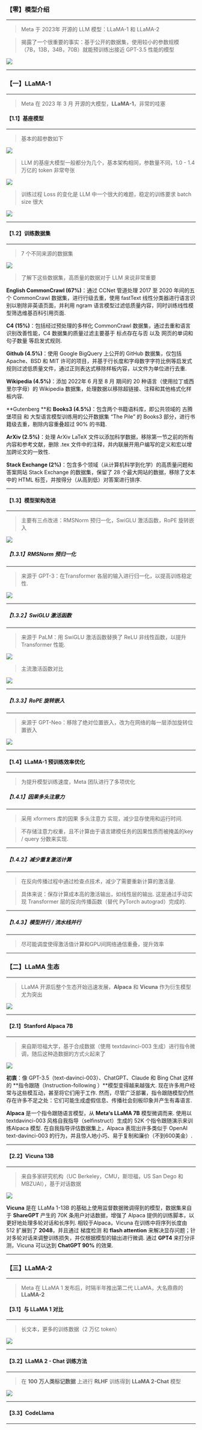 ### 【零】模型介绍

***

> Meta 于 2023年 开源的 LLM 模型：LLaMA-1 和 LLaMA-2

> 揭露了一个很重要的事实：基于公开的数据集，使用较小的参数规模（7B，13B，34B，70B）就能预训练出接近 GPT-3.5 性能的模型

<img src="./images/LLaMA/00.jpg">

***





### 【一】LLaMA-1

***

> Meta 在 2023 年 3 月 开源的大模型，**LLaMA-1**，非常的哇塞



#### 【1.1】基座模型

***

> 基本的超参数如下

<img src="./images/LLaMA/09.jpg">

> LLM 的基座大模型一般都分为几个，基本架构相同，参数量不同，1.0 - 1.4 万亿的 token 非常夸张

<img src="./images/LLaMA/01.jpg">

> 训练过程 Loss 的变化是 LLM 中一个很大的难题，稳定的训练要求 batch size 很大

<img src="./images/LLaMA/02.jpg">

***



#### 【1.2】训练数据集

***

> 7 个不同来源的数据集

<img src="./images/LLaMA/03.jpg">

> 了解下这些数据集，高质量的数据对于 LLM 来说非常重要

**English CommonCrawl (67%)**：通过 CCNet 管道处理 2017 至 2020 年间的五个 CommonCrawl 数据集，进行行级去重，使用 fastText 线性分类器进行语言识别以剔除非英语页面，并利用 ngram 语言模型过滤低质量内容，同时训练线性模型筛选维基百科引用页面.

**C4 (15%)**：包括经过预处理的多样化 CommonCrawl 数据集，通过去重和语言识别改善性能，C4 数据集的质量过滤主要基于 标点存在与否 以及 网页的单词和句子数量 等启发式规则.

**Github (4.5%)**：使用 Google BigQuery 上公开的 GitHub 数据集，仅包括 Apache、BSD 和 MIT 许可的项目，并基于行长度和字母数字字符比例等启发式规则过滤低质量文件，通过正则表达式移除样板内容，以文件为单位进行去重.

**Wikipedia (4.5%)**：添加 2022年 6 月至 8 月 期间的 20 种语言（使用拉丁或西里尔字母）的 Wikipedia 数据集，处理数据以移除超链接、注释和其他格式化样板内容.

**Gutenberg **和 **Books3 (4.5%)**：包含两个书籍语料库，即公共领域的 古腾堡项目 和 大型语言模型训练用的公开数据集 “The Pile” 的 Books3 部分，进行书籍级去重，剔除内容重叠超过 90% 的书籍.

**ArXiv (2.5%)**：处理 ArXiv LaTeX 文件以添加科学数据，移除第一节之前的所有内容和参考文献，删除 .tex 文件中的注释，并内联展开用户编写的定义和宏以增加跨论文的一致性.

**Stack Exchange (2%)**：包含多个领域（从计算机科学到化学）的高质量问题和答案网站 Stack Exchange 的数据集，保留了 28 个最大网站的数据，移除了文本中的 HTML 标签，并按得分（从高到低）对答案进行排序.

***



#### 【1.3】模型架构改进

***

> 主要有三点改进：RMSNorm 预归一化，SwiGLU 激活函数，RoPE 旋转嵌入

<img src="./images/LLaMA/08.jpg">



##### 【1.3.1】RMSNorm 预归一化

***

> 来源于 GPT-3：在Transformer 各层的输入进行归一化，以提高训练稳定性.

<img src="./images/LLaMA/04.jpg">

***



##### 【1.3.2】SwiGLU 激活函数

***

> 来源于 PaLM：用 SwiGLU 激活函数替换了 ReLU 非线性函数，以提升Transformer 性能.

<img src="./images/LLaMA/05.jpg">

> 主流激活函数对比

<img src="./images/LLaMA/06.jpg">

***



##### 【1.3.3】RoPE 旋转嵌入

***

> 来源于 GPT-Neo：移除了绝对位置嵌入，改为在网络的每一层添加旋转位置嵌入

<img src="./images/LLaMA/07.jpg">

***



#### 【1.4】LLaMA-1 预训练效率优化

***

> 为提升模型训练速度，Meta 团队进行了多项优化



##### 【1.4.1】因果多头注意力

***

> 采用 xformers 库的因果 多头注意力 实现，减少显存使用和运行时间. 

> 不存储注意力权重，且不计算由于语言建模任务的因果性质而被掩盖的key / query 分数来实现.

***



##### 【1.4.2】减少重复激活计算

***

> 在反向传播过程中通过检查点技术，减少了需要重新计算的激活量.

> 具体来说：保存计算成本高的激活输出，如线性层的输出. 这是通过手动实现 Transformer 层的反向传播函数（替代 PyTorch autograd）完成的.

***



##### 【1.4.3】模型并行 / 流水线并行

***

> 尽可能调度使得激活值计算和GPU间网络通信重叠，提升效率

***





### 【二】LLaMA 生态

***

> LLaMA 开源后整个生态开始迅速发展，**Alpaca** 和 **Vicuna** 作为衍生模型尤为突出



<img src="./images/LLaMA/10.jpg">

***



#### 【2.1】Stanford Alpaca 7B

***

> 来自斯坦福大学，基于合成数据（使用 textdavinci-003 生成）进行指令微调，随后这种造数据的方式火起来了

<img src="./images/LLaMA/11.jpg">

**初衷**：像 GPT-3.5（text-davinci-003）、ChatGPT、Claude 和 Bing Chat 这样的 **指令跟随（Instruction-following ）**模型变得越来越强大. 现在许多用户经常与这些模互动，甚至将它们用于工作. 然而，尽管广泛部署，指令跟随模型仍然存在许多不足之处：它们可能生成虚假信息、传播社会刻板印象并产生有毒语言.

**Alpaca** 是一个指令跟随语言模型，从 **Meta‘s LLaMA 7B** 模型微调而来. 使用以 textdavinci-003 风格自我指导（selfinstruct）生成的 52K 个指令跟随演示来训练Alpaca 模型. 在自我指导评估数据集上，Alpaca 表现出许多类似于 OpenAI text-davinci-003 的行为，并且惊人地小巧、易于复制和廉价（不到600美金）.

***



#### 【2.2】Vicuna 13B

***

> 来自多家研究机构（UC Berkeley，CMU，斯坦福，US San Dego 和 MBZUAI），基于对话数据

<img src="./images/LLaMA/12.jpg">

**Vicuna** 是在 LLaMa 1-13B 的基础上使用监督数据微调得到的模型，数据集来自于 **ShareGPT** 产生的 70K 条用户对话数据，增强了 Alpaca 提供的训练脚本，以更好地处理多轮对话和长序列. 相较于Alpaca，Vicuna 在训练中将序列长度由 512 扩展到了 **2048**，并且通过 梯度检测 和 **flash attention** 来解决显存问题；针对多轮对话来调整训练损失，并仅根据模型的输出进行微调. 通过 **GPT4** 来打分评测，Vicuna 可以达到 **ChatGPT 90%** 的效果.

***





### 【三】LLaMA-2

***

> Meta 在 LLaMA 1 发布后，时隔半年推出第二代 LLaMA，大名鼎鼎的 **LLaMA-2**



#### 【3.1】与 LLaMA 1 对比

***

> 长文本，更多的训练数据（2 万亿 token）

<img src="./images/LLaMA/13.jpg">

***



#### 【3.2】LLaMA 2 - Chat 训练方法

***

> 在 **100** **万人类标记数据** 上进行 **RLHF** 训练得到 **LLaMA 2-Chat** 模型

<img src="./images/LLaMA/14.jpg">

***



#### 【3.3】CodeLlama

***



